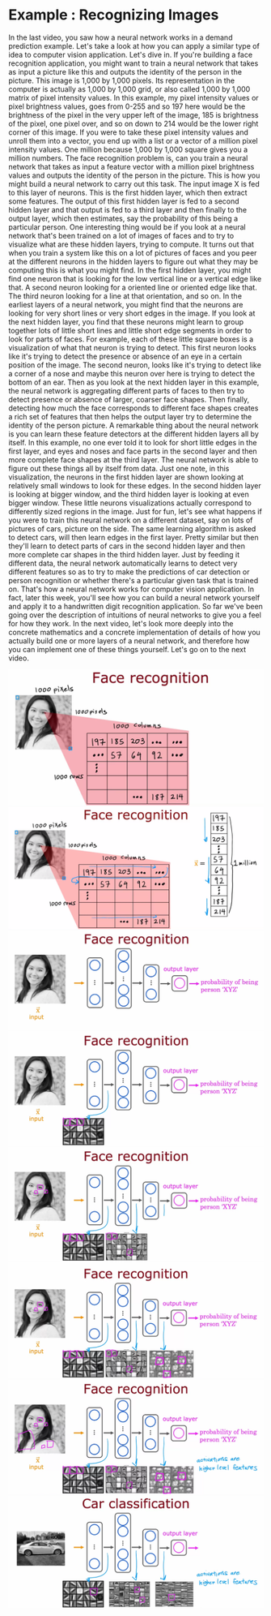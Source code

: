 # Example : Recognizing Images 

In the last video, you saw how a neural network works in a demand prediction example. Let's take a look at how you can apply a similar type of idea to computer vision application. Let's dive in. If you're building a face recognition application, you might want to train a neural network that takes as input a picture like this and outputs the identity of the person in the picture. This image is 1,000 by 1,000 pixels. Its representation in the computer is actually as 1,000 by 1,000 grid, or also called 1,000 by 1,000 matrix of pixel intensity values. In this example, my pixel intensity values or pixel brightness values, goes from 0-255 and so 197 here would be the brightness of the pixel in the very upper left of the image, 185 is brightness of the pixel, one pixel over, and so on down to 214 would be the lower right corner of this image. If you were to take these pixel intensity values and unroll them into a vector, you end up with a list or a vector of a million pixel intensity values. One million because 1,000 by 1,000 square gives you a million numbers. The face recognition problem is, can you train a neural network that takes as input a feature vector with a million pixel brightness values and outputs the identity of the person in the picture. This is how you might build a neural network to carry out this task. The input image X is fed to this layer of neurons. This is the first hidden layer, which then extract some features. The output of this first hidden layer is fed to a second hidden layer and that output is fed to a third layer and then finally to the output layer, which then estimates, say the probability of this being a particular person. One interesting thing would be if you look at a neural network that's been trained on a lot of images of faces and to try to visualize what are these hidden layers, trying to compute. It turns out that when you train a system like this on a lot of pictures of faces and you peer at the different neurons in the hidden layers to figure out what they may be computing this is what you might find. In the first hidden layer, you might find one neuron that is looking for the low vertical line or a vertical edge like that. A second neuron looking for a oriented line or oriented edge like that. The third neuron looking for a line at that orientation, and so on. In the earliest layers of a neural network, you might find that the neurons are looking for very short lines or very short edges in the image. If you look at the next hidden layer, you find that these neurons might learn to group together lots of little short lines and little short edge segments in order to look for parts of faces. For example, each of these little square boxes is a visualization of what that neuron is trying to detect. This first neuron looks like it's trying to detect the presence or absence of an eye in a certain position of the image. The second neuron, looks like it's trying to detect like a corner of a nose and maybe this neuron over here is trying to detect the bottom of an ear. Then as you look at the next hidden layer in this example, the neural network is aggregating different parts of faces to then try to detect presence or absence of larger, coarser face shapes. Then finally, detecting how much the face corresponds to different face shapes creates a rich set of features that then helps the output layer try to determine the identity of the person picture. A remarkable thing about the neural network is you can learn these feature detectors at the different hidden layers all by itself. In this example, no one ever told it to look for short little edges in the first layer, and eyes and noses and face parts in the second layer and then more complete face shapes at the third layer. The neural network is able to figure out these things all by itself from data. Just one note, in this visualization, the neurons in the first hidden layer are shown looking at relatively small windows to look for these edges. In the second hidden layer is looking at bigger window, and the third hidden layer is looking at even bigger window. These little neurons visualizations actually correspond to differently sized regions in the image. Just for fun, let's see what happens if you were to train this neural network on a different dataset, say on lots of pictures of cars, picture on the side. The same learning algorithm is asked to detect cars, will then learn edges in the first layer. Pretty similar but then they'll learn to detect parts of cars in the second hidden layer and then more complete car shapes in the third hidden layer. Just by feeding it different data, the neural network automatically learns to detect very different features so as to try to make the predictions of car detection or person recognition or whether there's a particular given task that is trained on. That's how a neural network works for computer vision application. In fact, later this week, you'll see how you can build a neural network yourself and apply it to a handwritten digit recognition application. So far we've been going over the description of intuitions of neural networks to give you a feel for how they work. In the next video, let's look more deeply into the concrete mathematics and a concrete implementation of details of how you actually build one or more layers of a neural network, and therefore how you can implement one of these things yourself. Let's go on to the next video.

![ERI (1)](./../../Assets/Algorithms/NNI/ERI%20(1).png)
![ERI (2)](./../../Assets/Algorithms/NNI/ERI%20(2).png)
![ERI (3)](./../../Assets/Algorithms/NNI/ERI%20(3).png)
![ERI (4)](./../../Assets/Algorithms/NNI/ERI%20(4).png)
![ERI (5)](./../../Assets/Algorithms/NNI/ERI%20(5).png)
![ERI (6)](./../../Assets/Algorithms/NNI/ERI%20(6).png)
![ERI (7)](./../../Assets/Algorithms/NNI/ERI%20(7).png)
![ERI (8)](./../../Assets/Algorithms/NNI/ERI%20(8).png)
